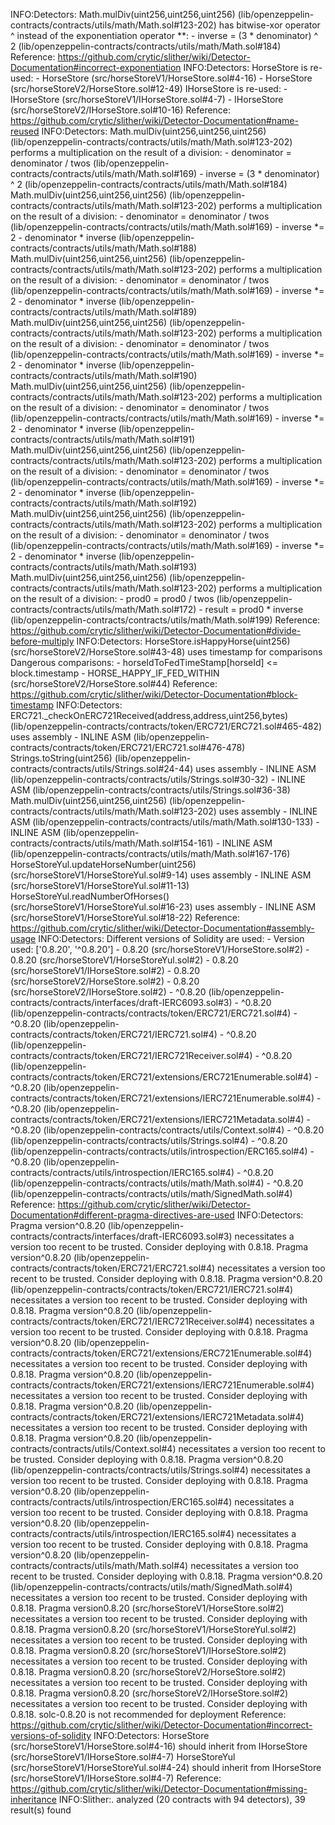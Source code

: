 INFO:Detectors:
Math.mulDiv(uint256,uint256,uint256) (lib/openzeppelin-contracts/contracts/utils/math/Math.sol#123-202) has bitwise-xor operator ^ instead of the exponentiation operator **: 
         - inverse = (3 * denominator) ^ 2 (lib/openzeppelin-contracts/contracts/utils/math/Math.sol#184)
Reference: https://github.com/crytic/slither/wiki/Detector-Documentation#incorrect-exponentiation
INFO:Detectors:
HorseStore is re-used:
        - HorseStore (src/horseStoreV1/HorseStore.sol#4-16)
        - HorseStore (src/horseStoreV2/HorseStore.sol#12-49)
IHorseStore is re-used:
        - IHorseStore (src/horseStoreV1/IHorseStore.sol#4-7)
        - IHorseStore (src/horseStoreV2/IHorseStore.sol#10-16)
Reference: https://github.com/crytic/slither/wiki/Detector-Documentation#name-reused
INFO:Detectors:
Math.mulDiv(uint256,uint256,uint256) (lib/openzeppelin-contracts/contracts/utils/math/Math.sol#123-202) performs a multiplication on the result of a division:
        - denominator = denominator / twos (lib/openzeppelin-contracts/contracts/utils/math/Math.sol#169)
        - inverse = (3 * denominator) ^ 2 (lib/openzeppelin-contracts/contracts/utils/math/Math.sol#184)
Math.mulDiv(uint256,uint256,uint256) (lib/openzeppelin-contracts/contracts/utils/math/Math.sol#123-202) performs a multiplication on the result of a division:
        - denominator = denominator / twos (lib/openzeppelin-contracts/contracts/utils/math/Math.sol#169)
        - inverse *= 2 - denominator * inverse (lib/openzeppelin-contracts/contracts/utils/math/Math.sol#188)
Math.mulDiv(uint256,uint256,uint256) (lib/openzeppelin-contracts/contracts/utils/math/Math.sol#123-202) performs a multiplication on the result of a division:
        - denominator = denominator / twos (lib/openzeppelin-contracts/contracts/utils/math/Math.sol#169)
        - inverse *= 2 - denominator * inverse (lib/openzeppelin-contracts/contracts/utils/math/Math.sol#189)
Math.mulDiv(uint256,uint256,uint256) (lib/openzeppelin-contracts/contracts/utils/math/Math.sol#123-202) performs a multiplication on the result of a division:
        - denominator = denominator / twos (lib/openzeppelin-contracts/contracts/utils/math/Math.sol#169)
        - inverse *= 2 - denominator * inverse (lib/openzeppelin-contracts/contracts/utils/math/Math.sol#190)
Math.mulDiv(uint256,uint256,uint256) (lib/openzeppelin-contracts/contracts/utils/math/Math.sol#123-202) performs a multiplication on the result of a division:
        - denominator = denominator / twos (lib/openzeppelin-contracts/contracts/utils/math/Math.sol#169)
        - inverse *= 2 - denominator * inverse (lib/openzeppelin-contracts/contracts/utils/math/Math.sol#191)
Math.mulDiv(uint256,uint256,uint256) (lib/openzeppelin-contracts/contracts/utils/math/Math.sol#123-202) performs a multiplication on the result of a division:
        - denominator = denominator / twos (lib/openzeppelin-contracts/contracts/utils/math/Math.sol#169)
        - inverse *= 2 - denominator * inverse (lib/openzeppelin-contracts/contracts/utils/math/Math.sol#192)
Math.mulDiv(uint256,uint256,uint256) (lib/openzeppelin-contracts/contracts/utils/math/Math.sol#123-202) performs a multiplication on the result of a division:
        - denominator = denominator / twos (lib/openzeppelin-contracts/contracts/utils/math/Math.sol#169)
        - inverse *= 2 - denominator * inverse (lib/openzeppelin-contracts/contracts/utils/math/Math.sol#193)
Math.mulDiv(uint256,uint256,uint256) (lib/openzeppelin-contracts/contracts/utils/math/Math.sol#123-202) performs a multiplication on the result of a division:
        - prod0 = prod0 / twos (lib/openzeppelin-contracts/contracts/utils/math/Math.sol#172)
        - result = prod0 * inverse (lib/openzeppelin-contracts/contracts/utils/math/Math.sol#199)
Reference: https://github.com/crytic/slither/wiki/Detector-Documentation#divide-before-multiply
INFO:Detectors:
HorseStore.isHappyHorse(uint256) (src/horseStoreV2/HorseStore.sol#43-48) uses timestamp for comparisons
        Dangerous comparisons:
        - horseIdToFedTimeStamp[horseId] <= block.timestamp - HORSE_HAPPY_IF_FED_WITHIN (src/horseStoreV2/HorseStore.sol#44)
Reference: https://github.com/crytic/slither/wiki/Detector-Documentation#block-timestamp
INFO:Detectors:
ERC721._checkOnERC721Received(address,address,uint256,bytes) (lib/openzeppelin-contracts/contracts/token/ERC721/ERC721.sol#465-482) uses assembly
        - INLINE ASM (lib/openzeppelin-contracts/contracts/token/ERC721/ERC721.sol#476-478)
Strings.toString(uint256) (lib/openzeppelin-contracts/contracts/utils/Strings.sol#24-44) uses assembly
        - INLINE ASM (lib/openzeppelin-contracts/contracts/utils/Strings.sol#30-32)
        - INLINE ASM (lib/openzeppelin-contracts/contracts/utils/Strings.sol#36-38)
Math.mulDiv(uint256,uint256,uint256) (lib/openzeppelin-contracts/contracts/utils/math/Math.sol#123-202) uses assembly
        - INLINE ASM (lib/openzeppelin-contracts/contracts/utils/math/Math.sol#130-133)
        - INLINE ASM (lib/openzeppelin-contracts/contracts/utils/math/Math.sol#154-161)
        - INLINE ASM (lib/openzeppelin-contracts/contracts/utils/math/Math.sol#167-176)
HorseStoreYul.updateHorseNumber(uint256) (src/horseStoreV1/HorseStoreYul.sol#9-14) uses assembly
        - INLINE ASM (src/horseStoreV1/HorseStoreYul.sol#11-13)
HorseStoreYul.readNumberOfHorses() (src/horseStoreV1/HorseStoreYul.sol#16-23) uses assembly
        - INLINE ASM (src/horseStoreV1/HorseStoreYul.sol#18-22)
Reference: https://github.com/crytic/slither/wiki/Detector-Documentation#assembly-usage
INFO:Detectors:
Different versions of Solidity are used:
        - Version used: ['0.8.20', '^0.8.20']
        - 0.8.20 (src/horseStoreV1/HorseStore.sol#2)
        - 0.8.20 (src/horseStoreV1/HorseStoreYul.sol#2)
        - 0.8.20 (src/horseStoreV1/IHorseStore.sol#2)
        - 0.8.20 (src/horseStoreV2/HorseStore.sol#2)
        - 0.8.20 (src/horseStoreV2/IHorseStore.sol#2)
        - ^0.8.20 (lib/openzeppelin-contracts/contracts/interfaces/draft-IERC6093.sol#3)
        - ^0.8.20 (lib/openzeppelin-contracts/contracts/token/ERC721/ERC721.sol#4)
        - ^0.8.20 (lib/openzeppelin-contracts/contracts/token/ERC721/IERC721.sol#4)
        - ^0.8.20 (lib/openzeppelin-contracts/contracts/token/ERC721/IERC721Receiver.sol#4)
        - ^0.8.20 (lib/openzeppelin-contracts/contracts/token/ERC721/extensions/ERC721Enumerable.sol#4)
        - ^0.8.20 (lib/openzeppelin-contracts/contracts/token/ERC721/extensions/IERC721Enumerable.sol#4)
        - ^0.8.20 (lib/openzeppelin-contracts/contracts/token/ERC721/extensions/IERC721Metadata.sol#4)
        - ^0.8.20 (lib/openzeppelin-contracts/contracts/utils/Context.sol#4)
        - ^0.8.20 (lib/openzeppelin-contracts/contracts/utils/Strings.sol#4)
        - ^0.8.20 (lib/openzeppelin-contracts/contracts/utils/introspection/ERC165.sol#4)
        - ^0.8.20 (lib/openzeppelin-contracts/contracts/utils/introspection/IERC165.sol#4)
        - ^0.8.20 (lib/openzeppelin-contracts/contracts/utils/math/Math.sol#4)
        - ^0.8.20 (lib/openzeppelin-contracts/contracts/utils/math/SignedMath.sol#4)
Reference: https://github.com/crytic/slither/wiki/Detector-Documentation#different-pragma-directives-are-used
INFO:Detectors:
Pragma version^0.8.20 (lib/openzeppelin-contracts/contracts/interfaces/draft-IERC6093.sol#3) necessitates a version too recent to be trusted. Consider deploying with 0.8.18.
Pragma version^0.8.20 (lib/openzeppelin-contracts/contracts/token/ERC721/ERC721.sol#4) necessitates a version too recent to be trusted. Consider deploying with 0.8.18.
Pragma version^0.8.20 (lib/openzeppelin-contracts/contracts/token/ERC721/IERC721.sol#4) necessitates a version too recent to be trusted. Consider deploying with 0.8.18.
Pragma version^0.8.20 (lib/openzeppelin-contracts/contracts/token/ERC721/IERC721Receiver.sol#4) necessitates a version too recent to be trusted. Consider deploying with 0.8.18.
Pragma version^0.8.20 (lib/openzeppelin-contracts/contracts/token/ERC721/extensions/ERC721Enumerable.sol#4) necessitates a version too recent to be trusted. Consider deploying with 0.8.18.
Pragma version^0.8.20 (lib/openzeppelin-contracts/contracts/token/ERC721/extensions/IERC721Enumerable.sol#4) necessitates a version too recent to be trusted. Consider deploying with 0.8.18.
Pragma version^0.8.20 (lib/openzeppelin-contracts/contracts/token/ERC721/extensions/IERC721Metadata.sol#4) necessitates a version too recent to be trusted. Consider deploying with 0.8.18.
Pragma version^0.8.20 (lib/openzeppelin-contracts/contracts/utils/Context.sol#4) necessitates a version too recent to be trusted. Consider deploying with 0.8.18.
Pragma version^0.8.20 (lib/openzeppelin-contracts/contracts/utils/Strings.sol#4) necessitates a version too recent to be trusted. Consider deploying with 0.8.18.
Pragma version^0.8.20 (lib/openzeppelin-contracts/contracts/utils/introspection/ERC165.sol#4) necessitates a version too recent to be trusted. Consider deploying with 0.8.18.
Pragma version^0.8.20 (lib/openzeppelin-contracts/contracts/utils/introspection/IERC165.sol#4) necessitates a version too recent to be trusted. Consider deploying with 0.8.18.
Pragma version^0.8.20 (lib/openzeppelin-contracts/contracts/utils/math/Math.sol#4) necessitates a version too recent to be trusted. Consider deploying with 0.8.18.
Pragma version^0.8.20 (lib/openzeppelin-contracts/contracts/utils/math/SignedMath.sol#4) necessitates a version too recent to be trusted. Consider deploying with 0.8.18.
Pragma version0.8.20 (src/horseStoreV1/HorseStore.sol#2) necessitates a version too recent to be trusted. Consider deploying with 0.8.18.
Pragma version0.8.20 (src/horseStoreV1/HorseStoreYul.sol#2) necessitates a version too recent to be trusted. Consider deploying with 0.8.18.
Pragma version0.8.20 (src/horseStoreV1/IHorseStore.sol#2) necessitates a version too recent to be trusted. Consider deploying with 0.8.18.
Pragma version0.8.20 (src/horseStoreV2/HorseStore.sol#2) necessitates a version too recent to be trusted. Consider deploying with 0.8.18.
Pragma version0.8.20 (src/horseStoreV2/IHorseStore.sol#2) necessitates a version too recent to be trusted. Consider deploying with 0.8.18.
solc-0.8.20 is not recommended for deployment
Reference: https://github.com/crytic/slither/wiki/Detector-Documentation#incorrect-versions-of-solidity
INFO:Detectors:
HorseStore (src/horseStoreV1/HorseStore.sol#4-16) should inherit from IHorseStore (src/horseStoreV1/IHorseStore.sol#4-7)
HorseStoreYul (src/horseStoreV1/HorseStoreYul.sol#4-24) should inherit from IHorseStore (src/horseStoreV1/IHorseStore.sol#4-7)
Reference: https://github.com/crytic/slither/wiki/Detector-Documentation#missing-inheritance
INFO:Slither:. analyzed (20 contracts with 94 detectors), 39 result(s) found
